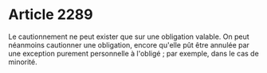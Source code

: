 # Article 2289

Le cautionnement ne peut exister que sur une obligation valable.   On peut néanmoins cautionner une obligation, encore qu'elle pût être annulée par une exception purement personnelle à l'obligé ; par exemple, dans le cas de minorité.